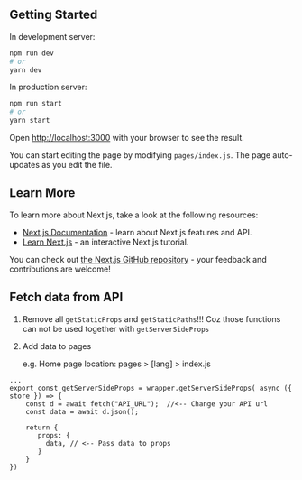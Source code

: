 ## Getting Started

In development server:

```bash
npm run dev
# or
yarn dev
```

In production server:
```bash
npm run start
# or
yarn start
```

Open [http://localhost:3000](http://localhost:3000) with your browser to see the result.

You can start editing the page by modifying `pages/index.js`. The page auto-updates as you edit the file.

## Learn More

To learn more about Next.js, take a look at the following resources:

- [Next.js Documentation](https://nextjs.org/docs) - learn about Next.js features and API.
- [Learn Next.js](https://nextjs.org/learn) - an interactive Next.js tutorial.

You can check out [the Next.js GitHub repository](https://github.com/vercel/next.js/) - your feedback and contributions are welcome!


## Fetch data from API
1) Remove all ```getStaticProps``` and ```getStaticPaths```!!! Coz those functions can not be used together with ```getServerSideProps```

2) Add data to pages

    e.g. Home page location: pages > [lang] > index.js
```
...
export const getServerSideProps = wrapper.getServerSideProps( async ({ store }) => {  
    const d = await fetch("API_URL");  //<-- Change your API url
    const data = await d.json();
  
    return {
       props: {
         data, // <-- Pass data to props
       }
    }
})
```
